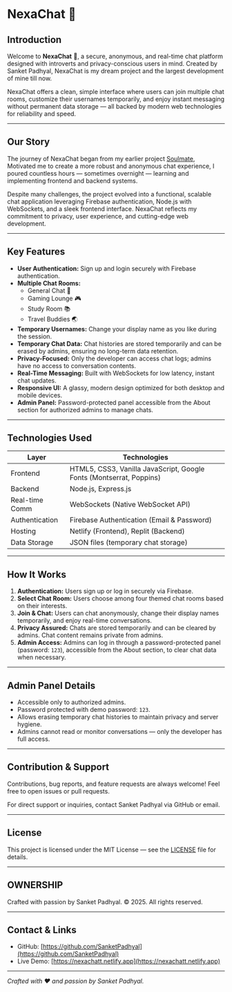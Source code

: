 # NexaChat 📌


## Introduction

Welcome to **NexaChat** 📌, a secure, anonymous, and real-time chat platform designed with introverts and privacy-conscious users in mind. Created by Sanket Padhyal, NexaChat is my dream project and the largest development of mine till now.

NexaChat offers a clean, simple interface where users can join multiple chat rooms, customize their usernames temporarily, and enjoy instant messaging without permanent data storage — all backed by modern web technologies for reliability and speed.

---

## Our Story

The journey of NexaChat began from my earlier project [Soulmate](https://github.com/SanketPadhyal/soulbuddy), Motivated me to create a more robust and anonymous chat experience, I poured countless hours — sometimes overnight — learning and implementing frontend and backend systems.

Despite many challenges, the project evolved into a functional, scalable chat application leveraging Firebase authentication, Node.js with WebSockets, and a sleek frontend interface. NexaChat reflects my commitment to privacy, user experience, and cutting-edge web development.

---

## Key Features

- **User Authentication:** Sign up and login securely with Firebase authentication.
- **Multiple Chat Rooms:**  
  - General Chat 📧  
  - Gaming Lounge 🎮
  - Study Room 📚
  - Travel Buddies 🌏
- **Temporary Usernames:** Change your display name as you like during the session.
- **Temporary Chat Data:** Chat histories are stored temporarily and can be erased by admins, ensuring no long-term data retention.
- **Privacy-Focused:** Only the developer can access chat logs; admins have no access to conversation contents.
- **Real-Time Messaging:** Built with WebSockets for low latency, instant chat updates.
- **Responsive UI:** A glassy, modern design optimized for both desktop and mobile devices.
- **Admin Panel:** Password-protected panel accessible from the About section for authorized admins to manage chats.

---

## Technologies Used

| Layer           | Technologies                             |
|-----------------|----------------------------------------|
| Frontend        | HTML5, CSS3, Vanilla JavaScript, Google Fonts (Montserrat, Poppins) |
| Backend         | Node.js, Express.js                    |
| Real-time Comm  | WebSockets (Native WebSocket API)      |
| Authentication  | Firebase Authentication (Email & Password) |
| Hosting         | Netlify (Frontend), Replit (Backend)   |
| Data Storage    | JSON files (temporary chat storage)    |

---

## How It Works

1. **Authentication:** Users sign up or log in securely via Firebase.
2. **Select Chat Room:** Users choose among four themed chat rooms based on their interests.
3. **Join & Chat:** Users can chat anonymously, change their display names temporarily, and enjoy real-time conversations.
4. **Privacy Assured:** Chats are stored temporarily and can be cleared by admins. Chat content remains private from admins.
5. **Admin Access:** Admins can log in through a password-protected panel (password: `123`), accessible from the About section, to clear chat data when necessary.

---

## Admin Panel Details

- Accessible only to authorized admins.
- Password protected with demo password: `123`.
- Allows erasing temporary chat histories to maintain privacy and server hygiene.
- Admins cannot read or monitor conversations — only the developer has full access.

---

## Contribution & Support

Contributions, bug reports, and feature requests are always welcome! Feel free to open issues or pull requests.

For direct support or inquiries, contact Sanket Padhyal via GitHub or email.

---

## License

This project is licensed under the MIT License — see the [LICENSE](LICENSE) file for details.

---

## OWNERSHIP

 Crafted with passion by Sanket Padhyal. 
© 2025. All rights reserved. 

---

## Contact & Links

- GitHub: [https://github.com/SanketPadhyal](https://github.com/SanketPadhyal)  
- Live Demo: [https://nexachatt.netlify.app](https://nexachatt.netlify.app)

---

*Crafted with ❤️ and passion by Sanket Padhyal.*




